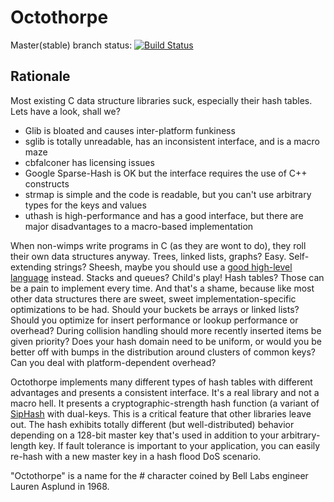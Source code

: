 Octothorpe
==========

Master(stable) branch status: [![Build Status](https://travis-ci.org/TravisWhitaker/Octothorpe.png)](https://travis-ci.org/TravisWhitaker/Octothorpe)

Rationale
---------
Most existing C data structure libraries suck, especially their hash tables. Lets have a look, shall we?

- Glib is bloated and causes inter-platform funkiness
- sglib is totally unreadable, has an inconsistent interface, and is a macro maze
- cbfalconer has licensing issues
- Google Sparse-Hash is OK but the interface requires the use of C++ constructs
- strmap is simple and the code is readable, but you can't use arbitrary types for the keys and values
- uthash is high-performance and has a good interface, but there are major disadvantages to a macro-based implementation

When non-wimps write programs in C (as they are wont to do), they roll their own data structures anyway. Trees, linked lists, graphs? Easy. Self-extending strings? Sheesh, maybe you should use a [good high-level language](http://www.haskell.org/haskellwiki/Haskell) instead. Stacks and queues? Child's play! Hash tables? Those can be a pain to implement every time. And that's a shame, because like most other data structures there are sweet, sweet implementation-specific optimizations to be had. Should your buckets be arrays or linked lists? Should you optimize for insert performance or lookup performance or overhead? During collision handling should more recently inserted items be given priority? Does your hash domain need to be uniform, or would you be better off with bumps in the distribution around clusters of common keys? Can you deal with platform-dependent overhead?

Octothorpe implements many different types of hash tables with different advantages and presents a consistent interface. It's a real library and not a macro hell. It presents a cryptographic-strength hash function (a variant of [SipHash](https://131002.net/siphash/) with dual-keys. This is a critical feature that other libraries leave out. The hash exhibits totally different (but well-distributed) behavior depending on a 128-bit master key that's used in addition to your arbitrary-length key. If fault tolerance is important to your application, you can easily re-hash with a new master key in a hash flood DoS scenario.

"Octothorpe" is a name for the # character coined by Bell Labs engineer Lauren Asplund in 1968.
